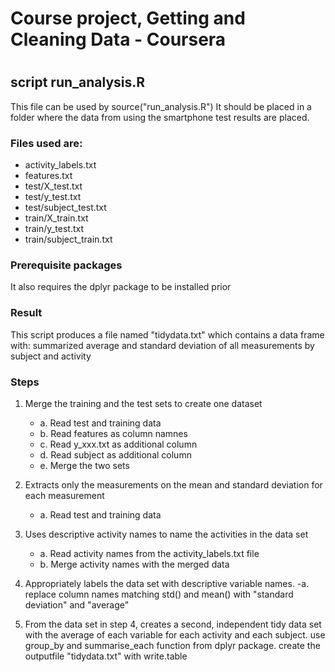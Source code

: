 # Course project, Getting and Cleaning Data - Coursera
#

## script run_analysis.R

This file can be used by source("run_analysis.R")
It should be placed in  a folder where the data from using the smartphone test results are placed.
### Files used are:
 * activity_labels.txt
 * features.txt
 * test/X_test.txt
 * test/y_test.txt
 * test/subject_test.txt
 * train/X_train.txt
 * train/y_test.txt
 * train/subject_train.txt

### Prerequisite packages
It also requires the dplyr package to be installed prior

### Result
This script produces a file named "tidydata.txt" which contains a data frame with:
   summarized average and standard deviation of all measurements by subject and activity

### Steps
1. Merge the training and the test sets to create one dataset
    - a. Read test and training data
    - b. Read features as column namnes
    - c. Read y_xxx.txt as additional column
    - d. Read subject as additional column
    - e. Merge the two sets

2. Extracts only the measurements on the mean and standard deviation for each measurement
    - a. Read test and training data

 3. Uses descriptive activity names to name the activities in the data set
    - a. Read activity names from the activity_labels.txt file
    - b. Merge activity names with the merged data

 4. Appropriately labels the data set with descriptive variable names. 
    -a. replace column names matching std() and mean() with "standard deviation" and "average"

 5. From the data set in step 4, 
     creates a second, independent tidy data set 
     with the average of each variable for each activity and each subject.
     use group_by and summarise_each function from dplyr package.
     create the outputfile "tidydata.txt" with write.table


